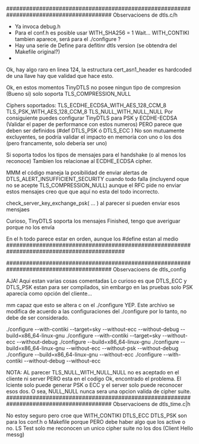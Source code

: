 
 
######################################################################################## 
 Observacioens de dtls.c/h
  - Ya invoca debug.h 
  - Para el conf.h es posible usar WITH_SHA256 = 1 
     Wait... WITH_CONTIKI tambien aparece, será para el ./configure ?
  - Hay una serie de Define  para defitinr dtls  version (se obtendra del
    Makefile original?)
  - 
  
  Ok, hay algo raro en linea 124, la estructura cert_asn1_header  es hardcoded 
  de una llave hay que validad que hace esto.
  
  Ok, en estos momentos TinyDTLS no posee ningun tipo de compresion (Bueno si)
  solo soporta TLS_COMPRESSION_NULL 
  
  Ciphers soportados: 
    TLS_ECDHE_ECDSA_WITH_AES_128_CCM_8
    TLS_PSK_WITH_AES_128_CCM_8
    TLS_NULL_WITH_NULL_NULL
  Por consiguiente puedes configurar TinyDTLS para PSK  y ECDHE-ECDSA
  (Validar el paper de performance con estos numeros)
  PERO parece que deben ser definidos (#def DTLS_PSK ó DTLS_ECC )
  No son mutuamente excluyentes, se podría validar el impacto en memoria con uno 
  o los dos (pero francamente, solo debería ser uno)
  
  Si soporta todos los tipos de mensajes para el handshake (o al menos los 
  reconoce)
  Tambien los relacionae al ECDHE_ECDSA cipher.
  
  MMM el código  maneja la posibilidad de enviar alertas de 
  DTLS_ALERT_INSUFFICIENT_SECURITY  cuando todo falla (incluyend oque no se acepte
  TLS_COMPRESSION_NULL) aunque el RFC pide no enviar estos mensajes creo que
  que aquí no esta  del todo incorrecto.
  
  check_server_key_exchange_psk( ... )   al parecer  si pueden enviar esos 
  mensjaes
  
  Curioso, TinyDTLS soporta los mensajes Finished, tengo que averiguar porque
  no los envía
  
  
  En el h todo parece estar en orden, aunque los #define estan al medio 
############################################################################################

######################################################################################## 
 Observacioens de dtls_config
 
  AJA! Aqui estan  varias cosas comentadas
  Lo curioso es que DTLS_ECC y DTLS_PSK estan para ser compilados, sin embargo en las pruebas
  solo PSK aparecía como opción del cliente...
  
  mm capaz que esto se altera c on el ./configure YEP. Este archivo se modifica de acuerdo
  a las configuraciones del ./configure por lo tanto, no debe de ser considerado.
  
  ./configure --with-contiki  --target=sky --without-ecc --without-debug --build=x86_64-linux-gnu
  ./configure --with-contiki  --target=sky --without-ecc --without-debug 
  ./configure  --build=x86_64-linux-gnu
  ./configure  --build=x86_64-linux-gnu --without-ecc --without-psk --without-debug 
  ./configure  --build=x86_64-linux-gnu --without-ecc
  ./configure --with-contiki  --without-debug --without-ecc

  NOTA: AL parecer TLS_NULL_WITH_NULL_NULL no es aceptado en el cliente ni server
  PERO esta en el codigo
  Ok, encontrado el problema. El lciente solo puede generar PSK o ECC  y el server
  solo puede reconocer esos dos. O sea, NULL_NULL nunca sera  una opcion valida de cipher suite.
######################################################################################## 
 Observacioens de dtls_time.c|h
 
  No estoy seguro pero croe que WITH_CONTIKI DTLS_ECC DTLS_PSK son para los conf.h
  o Makefile porque PERO debe haber algo que los active o no.  LS Test solo me 
  reconocen un unico cipher suite no los dos (Client Hello messg)
 
 
 